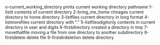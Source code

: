 o-current_working_directory prints current working directory pathname
1-listit contents of current directory
2-bring_me_home chnages current directory to home directory
3-listfiles current directory in long format
4-listmorefiles current directory with "."
5-listfilesdigitonly contents in current directory in user and digits
6-firstdirectory created a directory in tmp
7-movethatfile moving a file from one directory to another subdirectory
8-firstdelete delete file
9-firstdirdeletion delete directory
